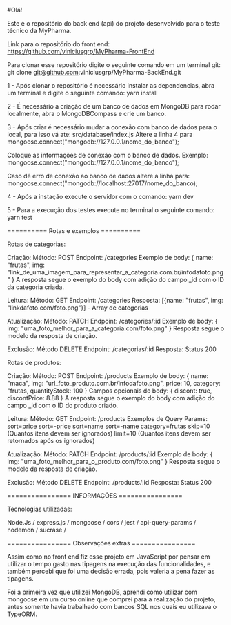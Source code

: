 #Olá!

Este é o repositório do back end (api) do projeto desenvolvido para o teste técnico da MyPharma.

Link para o repositório do front end:
https://github.com/viniciusgrp/MyPharma-FrontEnd

Para clonar esse repositório digite o seguinte comando em um terminal git:
git clone git@github.com:viniciusgrp/MyPharma-BackEnd.git

1 - Após clonar o repositório é necessário instalar as dependencias, abra um terminal e digite o seguinte comando:
yarn install

2 - É necessário a criação de um banco de dados em MongoDB para rodar localmente, abra o MongoDBCompass e crie um banco.

3 - Após criar é necessário mudar a conexão com banco de dados para o local, para isso vá ate:
src/database/index.js
Altere a linha 4 para
mongoose.connect("mongodb://127.0.0.1/nome_do_banco");

Coloque as informações de conexão com o banco de dados. Exemplo:
mongoose.connect("mongodb://127.0.0.1/nome_do_banco");

Caso dê erro de conexão ao banco de dados altere a linha para:
mongoose.connect("mongodb://localhost:27017/nome_do_banco);

4 - Após a instação execute o servidor com o comando:
yarn dev

5 - Para a execução dos testes execute no terminal o seguinte comando:
yarn test

========== Rotas e exemplos ==========

Rotas de categorias:

Criação:
Método: POST
Endpoint: /categories
Exemplo de body: {
    name: "frutas",
    img: "link_de_uma_imagem_para_representar_a_categoria.com.br/infodafoto.png"
}
A resposta segue o exemplo do body com adição do campo _id com o ID da categoria criada.

Leitura:
Método: GET
Endpoint: /categories
Resposta: [{name: "frutas", img: "linkdafoto.com/foto.png"}] - Array de categorias

Atualização:
Método: PATCH
Endpoint: /categories/:id
Exemplo de body: {
    img: "uma_foto_melhor_para_a_categoria.com/foto.png"
}
Resposta segue o modelo da resposta de criação.

Exclusão:
Método DELETE
Endpoint: /categorias/:id
Resposta: Status 200

Rotas de produtos:

Criação:
Método: POST
Endpoint: /products
Exemplo de body: {
    name: "maca",
    img: "url_foto_produto.com.br/infodafoto.png",
    price: 10,
    category: "frutas,
    quantityStock: 100
}
Campos opcionais do body: {
    discont: true,
    discontPrice: 8.88
}
A resposta segue o exemplo do body com adição do campo _id com o ID do produto criado.

Leitura:
Método: GET
Endpoint: /products
Exemplos de Query Params:
sort=price
sort=-price
sort=name
sort=-name
category=frutas
skip=10 (Quantos itens devem ser ignorados)
limit=10 (Quantos itens devem ser retornados após os ignorados)

Atualização:
Método: PATCH
Endpoint: /products/:id
Exemplo de body: {
    img: "uma_foto_melhor_para_o_produto.com/foto.png"
}
Resposta segue o modelo da resposta de criação.

Exclusão:
Método DELETE
Endpoint: /products/:id
Resposta: Status 200

================ INFORMAÇÕES ================

Tecnologias utilizadas:

Node.Js / express.js / mongoose / cors / jest / api-query-params / nodemon / sucrase / 

================ Observações extras ================

Assim como no front end fiz esse projeto em JavaScript por pensar em utilizar o tempo gasto nas tipagens na execução das funcionalidades, e também percebi que foi uma decisão errada, pois valeria a pena fazer as tipagens.

Foi a primeira vez que utilizei MongoDB, aprendi como utilizar com mongoose em um curso online que comprei para a realização do projeto, antes somente havia trabalhado com bancos SQL nos quais eu utilizava o TypeORM.